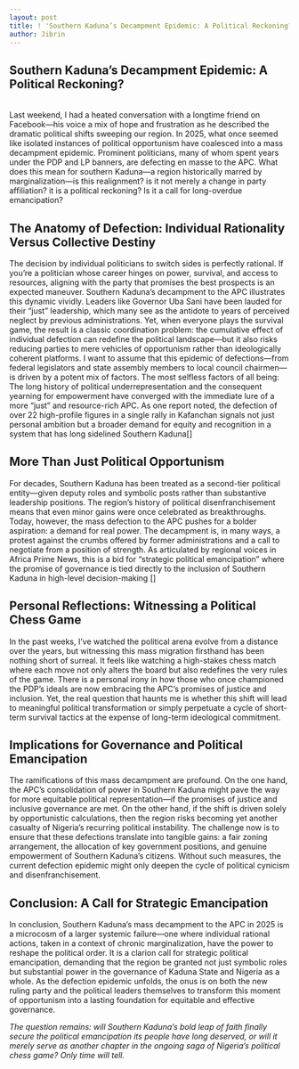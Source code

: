 ```yaml
---
layout: post
title: ! 'Southern Kaduna’s Decampment Epidemic: A Political Reckoning?'
author: Jibrin
---
```

## Southern Kaduna’s Decampment Epidemic: A Political Reckoning?
<br>
Last weekend, I had a heated conversation with a longtime friend on Facebook—his voice a mix of hope and frustration as he described the dramatic political shifts sweeping our region. In 2025, what once seemed like isolated instances of political opportunism have coalesced into a mass decampment epidemic. Prominent politicians, many of whom spent years under the PDP and LP banners, are defecting en masse to the APC. What does this mean for southern Kaduna—a region historically marred by marginalization—is this realignment? is it not merely a change in party affiliation? it is a political reckoning? Is it a call for long-overdue emancipation?<br>

## The Anatomy of Defection: Individual Rationality Versus Collective Destiny
The decision by individual politicians to switch sides is perfectly rational. If you’re a politician whose career hinges on power, survival, and access to resources, aligning with the party that promises the best prospects is an expected maneuver. Southern Kaduna’s decampment to the APC illustrates this dynamic vividly. Leaders like Governor Uba Sani have been lauded for their “just” leadership, which many see as the antidote to years of perceived neglect by previous administrations. Yet, when everyone plays the survival game, the result is a classic coordination problem: the cumulative effect of individual defection can redefine the political landscape—but it also risks reducing parties to mere vehicles of opportunism rather than ideologically coherent platforms. I want to assume that this epidemic of defections—from federal legislators and state assembly members to local council chairmen—is driven by a potent mix of factors. The most selfless factors of all being: The long history of political underrepresentation and the consequent yearning for empowerment have converged with the immediate lure of a more “just” and resource-rich APC. As one report noted, the defection of over 22 high-profile figures in a single rally in Kafanchan signals not just personal ambition but a broader demand for equity and recognition in a system that has long sidelined Southern Kaduna[]

## More Than Just Political Opportunism
For decades, Southern Kaduna has been treated as a second-tier political entity—given deputy roles and symbolic posts rather than substantive leadership positions. The region’s history of political disenfranchisement means that even minor gains were once celebrated as breakthroughs. Today, however, the mass defection to the APC pushes for a bolder aspiration: a demand for real power. The decampment is, in many ways, a protest against the crumbs offered by former administrations and a call to negotiate from a position of strength. As articulated by regional voices in Africa Prime News, this is a bid for “strategic political emancipation” where the promise of governance is tied directly to the inclusion of Southern Kaduna in high-level decision-making [​]

## Personal Reflections: Witnessing a Political Chess Game
In the past weeks, I’ve watched the political arena evolve from a distance over the years, but witnessing this mass migration firsthand has been nothing short of surreal. It feels like watching a high-stakes chess match where each move not only alters the board but also redefines the very rules of the game. There is a personal irony in how those who once championed the PDP’s ideals are now embracing the APC’s promises of justice and inclusion. Yet, the real question that haunts me is whether this shift will lead to meaningful political transformation or simply perpetuate a cycle of short-term survival tactics at the expense of long-term ideological commitment.

## Implications for Governance and Political Emancipation
The ramifications of this mass decampment are profound. On the one hand, the APC’s consolidation of power in Southern Kaduna might pave the way for more equitable political representation—if the promises of justice and inclusive governance are met. On the other hand, if the shift is driven solely by opportunistic calculations, then the region risks becoming yet another casualty of Nigeria’s recurring political instability. The challenge now is to ensure that these defections translate into tangible gains: a fair zoning arrangement, the allocation of key government positions, and genuine empowerment of Southern Kaduna’s citizens. Without such measures, the current defection epidemic might only deepen the cycle of political cynicism and disenfranchisement.

## Conclusion: A Call for Strategic Emancipation
In conclusion, Southern Kaduna’s mass decampment to the APC in 2025 is a microcosm of a larger systemic failure—one where individual rational actions, taken in a context of chronic marginalization, have the power to reshape the political order. It is a clarion call for strategic political emancipation, demanding that the region be granted not just symbolic roles but substantial power in the governance of Kaduna State and Nigeria as a whole. As the defection epidemic unfolds, the onus is on both the new ruling party and the political leaders themselves to transform this moment of opportunism into a lasting foundation for equitable and effective governance.

<i>The question remains: will Southern Kaduna’s bold leap of faith finally secure the political emancipation its people have long deserved, or will it merely serve as another chapter in the ongoing saga of Nigeria’s political chess game? Only time will tell.</i>
